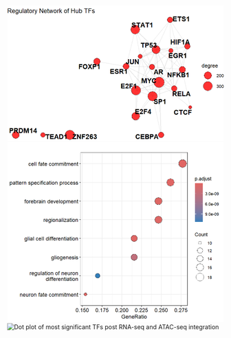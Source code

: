 ![Regulatory network of top 20 TFs post DEG analysis](RNAseq/reg_network_of_hub_tfs.png)
![GO enrichment plot of enriched TFs post RNA-seq and ATAC-seq integration](RNAseq/Go_enrichment.png)
![Dot plot of most significant TFs post RNA-seq and ATAC-seq integration](RNAseq/Dot_plot_of_most_significant_tfs.png)
